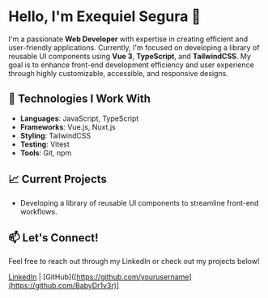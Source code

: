 # Hello, I'm Exequiel Segura 👋

I'm a passionate **Web Developer** with expertise in creating efficient and user-friendly applications. Currently, I'm focused on developing a library of reusable UI components using **Vue 3**, **TypeScript**, and **TailwindCSS**. My goal is to enhance front-end development efficiency and user experience through highly customizable, accessible, and responsive designs.

## 🌟 Technologies I Work With

- **Languages**: JavaScript, TypeScript
- **Frameworks**: Vue.js, Nuxt.js
- **Styling**: TailwindCSS
- **Testing**: Vitest
- **Tools**: Git, npm

## 📈 Current Projects

- Developing a library of reusable UI components to streamline front-end workflows.

## 📫 Let's Connect!

Feel free to reach out through my LinkedIn or check out my projects below!

[LinkedIn](https://www.linkedin.com/in/exequiel-segura/) | [GitHub]([https://github.com/yourusername](https://github.com/BabyDr1v3r)]

